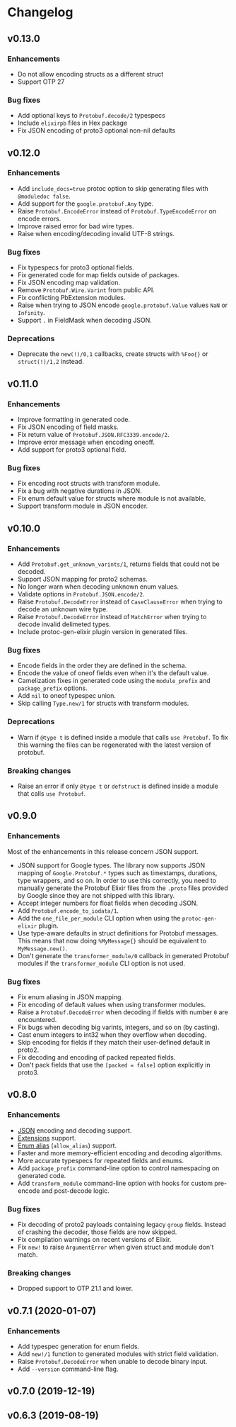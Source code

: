# Changelog

## v0.13.0

### Enhancements

  * Do not allow encoding structs as a different struct
  * Support OTP 27

### Bug fixes

  * Add optional keys to `Protobuf.decode/2` typespecs
  * Include `elixirpb` files in Hex package
  * Fix JSON encoding of proto3 optional non-nil defaults

## v0.12.0

### Enhancements

  * Add `include_docs=true` protoc option to skip generating files with
    `@moduledoc false`.
  * Add support for the `google.protobuf.Any` type.
  * Raise `Protobuf.EncodeError` instead of `Protobuf.TypeEncodeError` on
    encode errors.
  * Improve raised error for bad wire types.
  * Raise when encoding/decoding invalid UTF-8 strings.

### Bug fixes

  * Fix typespecs for proto3 optional fields.
  * Fix generated code for map fields outside of packages.
  * Fix JSON encoding map validation.
  * Remove `Protobuf.Wire.Varint` from public API.
  * Fix conflicting PbExtension modules.
  * Raise when trying to JSON encode `google.protobuf.Value`
    values `NaN` or `Infinity`.
  * Support `.` in FieldMask when decoding JSON.

### Deprecations

  * Deprecate the `new(!)/0,1` callbacks, create structs with `%Foo{}`
    or `struct(!)/1,2` instead.

## v0.11.0

### Enhancements

  * Improve formatting in generated code.
  * Fix JSON encoding of field masks.
  * Fix return value of `Protobuf.JSON.RFC3339.encode/2`.
  * Improve error message when encoding oneoff.
  * Add support for proto3 optional field.

### Bug fixes

  * Fix encoding root structs with transform module.
  * Fix a bug with negative durations in JSON.
  * Fix enum default value for structs where module is not available.
  * Support transform module in JSON encoder.

## v0.10.0

### Enhancements

  * Add `Protobuf.get_unknown_varints/1`, returns fields that could not be
    decoded.
  * Support JSON mapping for proto2 schemas.
  * No longer warn when decoding unknown enum values.
  * Validate options in `Protobuf.JSON.encode/2`.
  * Raise `Protobuf.DecodeError` instead of `CaseClauseError` when trying to
    decode an unknown wire type.
  * Raise `Protobuf.DecodeError` instead of `MatchError` when trying to
    decode invalid delimeted types.
  * Include protoc-gen-elixir plugin version in generated files.

### Bug fixes

  * Encode fields in the order they are defined in the schema.
  * Encode the value of oneof fields even when it's the default value.
  * Camelization fixes in generated code using the `module_prefix` and
    `package_prefix` options.
  * Add `nil` to oneof typespec union.
  * Skip calling `Type.new/1` for structs with transform modules.

### Deprecations

  * Warn if `@type t` is defined inside a module that calls `use Protobuf`. To
    fix this warning the files can be regenerated with the latest version of
    protobuf.

### Breaking changes

  * Raise an error if only `@type t` or `defstruct` is defined inside a module
    that calls `use Protobuf`.

## v0.9.0

### Enhancements

Most of the enhancements in this release concern JSON support.

  * JSON support for Google types. The library now supports JSON mapping of
    `Google.Protobuf.*` types such as timestamps, durations, type wrappers, and
    so on. In order to use this correctly, you need to manually generate the
    Protobuf Elixir files from the `.proto` files provided by Google since they
    are not shipped with this library.
  * Accept integer numbers for float fields when decoding JSON.
  * Add `Protobuf.encode_to_iodata/1`.
  * Add the `one_file_per_module` CLI option when using the `protoc-gen-elixir`
    plugin.
  * Use type-aware defaults in struct definitions for Protobuf messages. This
    means that now doing `%MyMessage{}` should be equivalent to
    `MyMessage.new()`.
  * Don't generate the `transformer_module/0` callback in generated Protobuf
    modules if the `transformer_module` CLI option is not used.

### Bug fixes

  * Fix enum aliasing in JSON mapping.
  * Fix encoding of default values when using transformer modules.
  * Raise a `Protobuf.DecodeError` when decoding if fields with number `0` are
    encountered.
  * Fix bugs when decoding big varints, integers, and so on (by casting).
  * Cast enum integers to int32 when they overflow when decoding.
  * Skip encoding for fields if they match their user-defined default in proto2.
  * Fix decoding and encoding of packed repeated fields.
  * Don't pack fields that use the `[packed = false]` option explicitly in
    proto3.

## v0.8.0

### Enhancements

  * [JSON](https://developers.google.com/protocol-buffers/docs/proto3#json)
    encoding and decoding support.
  * [Extensions](https://developers.google.com/protocol-buffers/docs/proto#extensions)
    support.
  * [Enum alias](https://developers.google.com/protocol-buffers/docs/proto3#enum)
    (`allow_alias`) support.
  * Faster and more memory-efficient encoding and decoding algorithms.
  * More accurate typespecs for repeated fields and enums.
  * Add `package_prefix` command-line option to control namespacing on generated
    code.
  * Add `transform_module` command-line option with hooks for custom pre-encode
    and post-decode logic.

### Bug fixes

  * Fix decoding of proto2 payloads containing legacy `group` fields. Instead of
    crashing the decoder, those fields are now skipped.
  * Fix compilation warnings on recent versions of Elixir.
  * Fix `new!` to raise `ArgumentError` when given struct and module don't match.

### Breaking changes

  * Dropped support to OTP 21.1 and lower.

## v0.7.1 (2020-01-07)

### Enhancements

  * Add typespec generation for enum fields.
  * Add `new!/1` function to generated modules with strict field validation.
  * Raise `Protobuf.DecodeError` when unable to decode binary input.
  * Add `--version` command-line flag.

## v0.7.0 (2019-12-19)

## v0.6.3 (2019-08-19)
